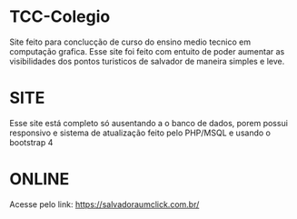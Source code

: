 # TCC-Colegio

Site feito para conclucção de curso do ensino medio tecnico em computação grafica. 
Esse site foi feito com entuito de poder aumentar as visibilidades dos pontos turisticos de salvador de maneira simples e leve.

# SITE

Esse site está completo só ausentando a o banco de dados, porem possui responsivo e sistema de atualização feito pelo PHP/MSQL e usando o bootstrap 4

# ONLINE

Acesse pelo link: https://salvadoraumclick.com.br/
